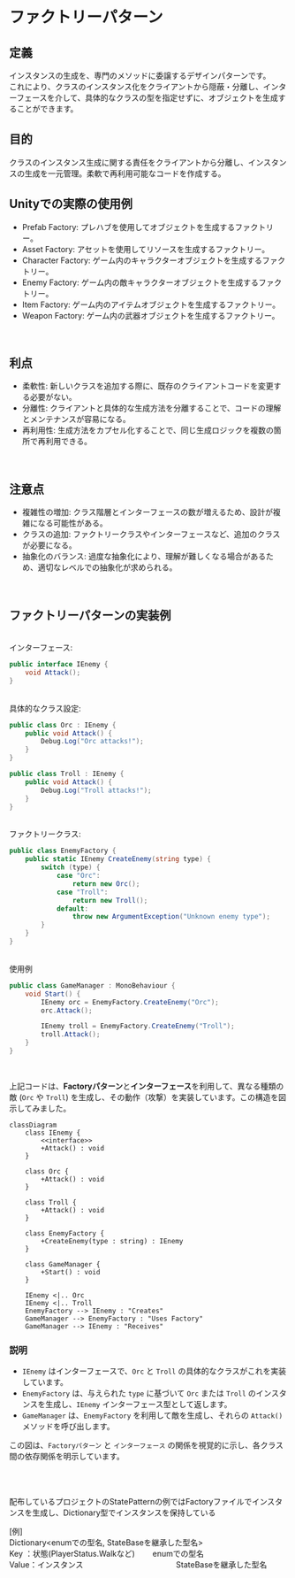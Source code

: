 # ファクトリーパターン

## 定義 
インスタンスの生成を、専門のメソッドに委譲するデザインパターンです。  
これにより、クラスのインスタンス化をクライアントから隠蔽・分離し、インターフェースを介して、具体的なクラスの型を指定せずに、オブジェクトを生成することができます。



## 目的
クラスのインスタンス生成に関する責任をクライアントから分離し、インスタンスの生成を一元管理。柔軟で再利用可能なコードを作成する。



## Unityでの実際の使用例
+ Prefab Factory: プレハブを使用してオブジェクトを生成するファクトリー。
+ Asset Factory: アセットを使用してリソースを生成するファクトリー。
+ Character Factory: ゲーム内のキャラクターオブジェクトを生成するファクトリー。
+ Enemy Factory: ゲーム内の敵キャラクターオブジェクトを生成するファクトリー。
+ Item Factory: ゲーム内のアイテムオブジェクトを生成するファクトリー。
+ Weapon Factory: ゲーム内の武器オブジェクトを生成するファクトリー。

<br>

## 利点
+ 柔軟性: 新しいクラスを追加する際に、既存のクライアントコードを変更する必要がない。
+ 分離性: クライアントと具体的な生成方法を分離することで、コードの理解とメンテナンスが容易になる。
+ 再利用性: 生成方法をカプセル化することで、同じ生成ロジックを複数の箇所で再利用できる。

<br>

## 注意点
+ 複雑性の増加: クラス階層とインターフェースの数が増えるため、設計が複雑になる可能性がある。
+ クラスの追加: ファクトリークラスやインターフェースなど、追加のクラスが必要になる。
+ 抽象化のバランス: 過度な抽象化により、理解が難しくなる場合があるため、適切なレベルでの抽象化が求められる。

<br>

## ファクトリーパターンの実装例

<br>
インターフェース:

```cs
public interface IEnemy {
    void Attack();
}
```

<br>
具体的なクラス設定:

```cs
public class Orc : IEnemy {
    public void Attack() {
        Debug.Log("Orc attacks!");
    }
}

public class Troll : IEnemy {
    public void Attack() {
        Debug.Log("Troll attacks!");
    }
}
```

<br>
ファクトリークラス:

```cs
public class EnemyFactory {
    public static IEnemy CreateEnemy(string type) {
        switch (type) {
            case "Orc":
                return new Orc();
            case "Troll":
                return new Troll();
            default:
                throw new ArgumentException("Unknown enemy type");
        }
    }
}
```

<br>
使用例

```cs
public class GameManager : MonoBehaviour {
    void Start() {
        IEnemy orc = EnemyFactory.CreateEnemy("Orc");
        orc.Attack();

        IEnemy troll = EnemyFactory.CreateEnemy("Troll");
        troll.Attack();
    }
}
```
<br>

上記コードは、**Factoryパターン**と**インターフェース**を利用して、異なる種類の敵 (`Orc` や `Troll`) を生成し、その動作（攻撃）を実装しています。この構造を図示してみました。

```mermaid
classDiagram
    class IEnemy {
        <<interface>>
        +Attack() : void
    }

    class Orc {
        +Attack() : void
    }

    class Troll {
        +Attack() : void
    }

    class EnemyFactory {
        +CreateEnemy(type : string) : IEnemy
    }

    class GameManager {
        +Start() : void
    }

    IEnemy <|.. Orc
    IEnemy <|.. Troll
    EnemyFactory --> IEnemy : "Creates"
    GameManager --> EnemyFactory : "Uses Factory"
    GameManager --> IEnemy : "Receives"
```

### 説明
- `IEnemy` はインターフェースで、`Orc` と `Troll` の具体的なクラスがこれを実装しています。
- `EnemyFactory` は、与えられた `type` に基づいて `Orc` または `Troll` のインスタンスを生成し、`IEnemy` インターフェース型として返します。
- `GameManager` は、`EnemyFactory` を利用して敵を生成し、それらの `Attack()` メソッドを呼び出します。

この図は、`Factoryパターン` と `インターフェース` の関係を視覚的に示し、各クラス間の依存関係を明示しています。

<br>

<br>

配布しているプロジェクトのStatePatternの例ではFactoryファイルでインスタンスを生成し、Dictionary型でインスタンスを保持している

[例]  
Dictionary<enumでの型名, StateBaseを継承した型名>  
Key  ：状態(PlayerStatus.Walkなど)　　 enumでの型名  
Value：インスタンス　　　　　　　　　　　　StateBaseを継承した型名



